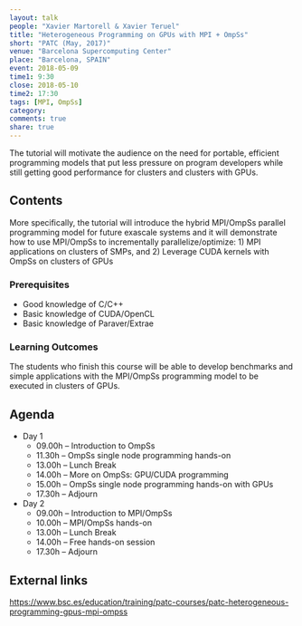 ```yaml
---
layout: talk
people: "Xavier Martorell & Xavier Teruel"
title: "Heterogeneous Programming on GPUs with MPI + OmpSs"
short: "PATC (May, 2017)"
venue: "Barcelona Supercomputing Center"
place: "Barcelona, SPAIN" 
event: 2018-05-09
time1: 9:30
close: 2018-05-10
time2: 17:30
tags: [MPI, OmpSs]
category:
comments: true
share: true
---
```


The tutorial will motivate the audience on the need for portable, efficient
programming models that put less pressure on program developers while still
getting good performance for clusters and clusters with GPUs.
 

## Contents
More specifically, the tutorial will introduce the hybrid MPI/OmpSs parallel
programming model for future exascale systems and it will demonstrate how to
use MPI/OmpSs to incrementally parallelize/optimize: 1) MPI applications on
clusters of SMPs, and 2) Leverage CUDA kernels with OmpSs on clusters of GPUs

### Prerequisites
* Good knowledge of C/C++
* Basic knowledge of CUDA/OpenCL
* Basic knowledge of Paraver/Extrae

### Learning Outcomes
The students who finish this course will be able to develop benchmarks and
simple applications with the MPI/OmpSs programming model to be executed in
clusters of GPUs.

## Agenda

 * Day 1
   * 09.00h – Introduction to OmpSs
   * 11.30h – OmpSs single node programming hands-on
   * 13.00h – Lunch Break
   * 14.00h – More on OmpSs: GPU/CUDA programming
   * 15.00h – OmpSs single node programming hands-on with GPUs
   * 17.30h – Adjourn
 * Day 2
   * 09.00h – Introduction  to MPI/OmpSs
   * 10.00h – MPI/OmpSs hands-on
   * 13.00h – Lunch Break
   * 14.00h – Free hands-on session
   * 17.30h – Adjourn

## External links

<https://www.bsc.es/education/training/patc-courses/patc-heterogeneous-programming-gpus-mpi-ompss>

